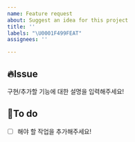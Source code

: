 ```yaml
---
name: Feature request
about: Suggest an idea for this project
title: ''
labels: "\U0001F499FEAT"
assignees: ''

---
```


## 🔥Issue
구현/추가할 기능에 대한 설명을 입력해주세요!

## 📝To do
- [ ] 해야 할 작업을 추가해주세요!
